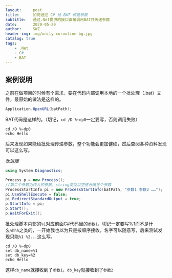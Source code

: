 ```yaml
---
layout:     post
title:      如何通过 C# 给 BAT 传递参数
subtitle:   通过.Net提供的接口直接调用BAT并传递参数
date:       2020-05-20
author:     SWZ
header-img: img/unity-coroutine-bg.jpg
catalog: true
tags:
    - .Net
	- C#
	- BAT
---
```


## 案例说明

之前在做项目的时候有个需求，要在代码内部调用本地的一个批处理（.bat）文件，最原始的做法是这样的。

```c#
Application.OpenURL(batPath); 
```
BAT代码是这样的。（切记，`cd /D %~dp0`一定要写，否则调用失败）
```batch
cd /D %~dp0
echo Hello
```

后来发现如果能给批处理传递参数，整个功能会更加健硕，然后查阅各种资料发现可以这么写。

*改进版*

```c#
using System.Diagnostics;

Process p = new Process();
//第二个参数为传入的参数，string类型以空格分隔各个参数
ProcessStartInfo pi = new ProcessStartInfo(batPath, "参数1 参数2 ……");
pi.UseShellExecute = false;
pi.RedirectStandardOutput = true;
p.StartInfo = pi;
p.Start();
p.WaitForExit();
```
批处理脚本内部的`%1`对应前面C#代码里的`参数1`，切记一定要写%1而不是什么`%hhh`之类的，一开始我也以为只是按顺序接收，名字可以随意写，后来测试发现只能`%1 %2...`这么写。
```batch
cd /D %~dp0
set db_name=%1
set db_key=%2
echo Hello
```

这样`db_name`就接收到了`参数1`，`db_key`就接收到了`参数2`